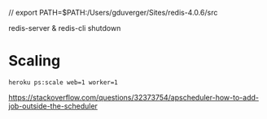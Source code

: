 // export PATH=$PATH:/Users/gduverger/Sites/redis-4.0.6/src

redis-server &
redis-cli shutdown

# Scaling

	heroku ps:scale web=1 worker=1

https://stackoverflow.com/questions/32373754/apscheduler-how-to-add-job-outside-the-scheduler
